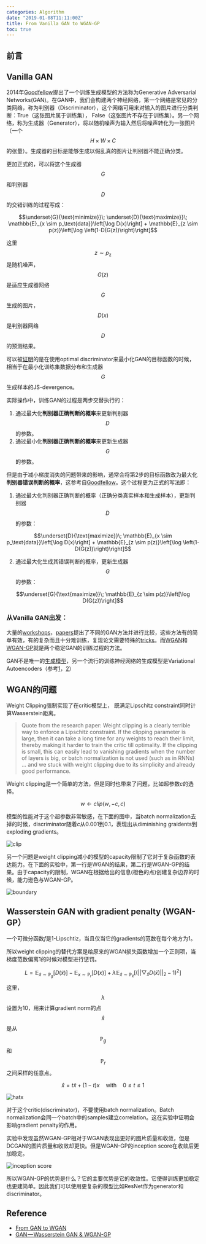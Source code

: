 ```yaml
---
categories: Algorithm
date: "2019-01-08T11:11:00Z"
title: From Vanilla GAN to WGAN-GP
toc: true
---
```


## 前言

## Vanilla GAN

2014年[Goodfellow](https://arxiv.org/abs/1406.2661)提出了一个训练生成模型的方法称为Generative Adversarial Networks(GAN)。在GAN中，我们会构建两个神经网络，第一个网络是常见的分类网络，称为判别器（Discriminator），这个网络可用来对输入的图片进行分类判断：True（这张图片属于训练集）， False（这张图片不存在于训练集）。另一个网络，称为生成器（Generator），将以随机噪声为输入然后将噪声转化为一张图片（一个$$H \times W \times C$$的张量）。生成器的目标是能够生成以假乱真的图片让判别器不能正确分类。

更加正式的，可以将这个生成器$$G$$和判别器$$D$$的交错训练的过程写成：

$$\underset{G}{\text{minimize}}\; \underset{D}{\text{maximize}}\; \mathbb{E}_{x \sim p_\text{data}}\left[\log D(x)\right] + \mathbb{E}_{z \sim p(z)}\left[\log \left(1-D(G(z))\right)\right]$$

这里$$z \sim p_\text{z}$$是随机噪声，$$G(z)$$是适应生成器网络$$G$$生成的图片，$$D(x)$$是判别器网络$$D$$的预测结果。

可以被[证明](https://medium.com/@jonathan_hui/proof-gan-optimal-point-658116a236fb)的是在使用optimal discriminator来最小化GAN的目标函数的时候，相当于在最小化训练集数据分布和生成器$$G$$生成样本的JS-devergence。

实际操作中，训练GAN的过程是两步交替执行的：

1. 通过最大化**判别器正确判断的概率**来更新判别器$$D$$的参数。
2. 通过最小化**判别器正确判断的概率**来更新生成器$$G$$的参数。

但是由于减小梯度消失的问题带来的影响，通常会将第2步的目标函数改为最大化**判别器错误判断的概率**，这参考自[Goodfellow](https://arxiv.org/abs/1406.2661)。这个过程更为正式的写法即：

1. 通过最大化判别器正确判断的概率（正确分类真实样本和生成样本），更新判别器$$D$$的参数：

$$\underset{D}{\text{maximize}}\; \mathbb{E}_{x \sim p_\text{data}}\left[\log D(x)\right] + \mathbb{E}_{z \sim p(z)}\left[\log \left(1-D(G(z))\right)\right]$$

2. 通过最大化生成其错误判断的概率，更新生成器$$G$$的参数：

$$\underset{G}{\text{maximize}}\;  \mathbb{E}_{z \sim p(z)}\left[\log D(G(z))\right]$$

### 从Vanilla GAN出发：

大量的[workshops](https://sites.google.com/site/nips2016adversarial/)，[papers](https://github.com/hindupuravinash/the-gan-zoo)提出了不同的GAN方法并进行比较，这些方法有的简单有效，有的复杂而且十分难训练，复现论文需要特殊的[tricks](https://github.com/soumith/ganhacks)。而[WGAN](https://arxiv.org/abs/1701.07875)和[WGAN-GP](https://arxiv.org/abs/1704.00028)就是两个稳定GAN的训练过程的方法。

GAN不是唯一的[生成模型](http://www.deeplearningbook.org/contents/generative_models.html)，另一个流行的训练神经网络的生成模型是Variational Autoencoders（参考[1](https://arxiv.org/abs/1312.6114)，[2](https://arxiv.org/abs/1401.4082)）

## WGAN的问题

Weight Clipping强制实现了在critic模型上， 既满足Lipschitz constraint同时计算Wasserstein距离。

> Quote from the research paper: Weight clipping is a clearly terrible way to enforce a Lipschitz constraint. If the clipping parameter is large, then it can take a long time for any weights to reach their limit, thereby making it harder to train the critic till optimality. If the clipping is small, this can easily lead to vanishing gradients when the number of layers is big, or batch normalization is not used (such as in RNNs) … and we stuck with weight clipping due to its simplicity and already good performance.


Weight clipping是一个简单的方法，但是同时也带来了问题，比如超参数$c$的选择。

$$
w \gets clip(w, -c, c)
$$

模型的性能对于这个超参数非常敏感，在下面的图中，当batch normalization去掉的时候，discriminator随着$c$从0.001到0.1，表现出从diminishing graidents到exploding gradients。

![clip](https://cdn-images-1.medium.com/max/800/1*RlnW0f-Gg8fC17GiUaYwNQ.png)

另一个问题是weight clipping减小的模型的capacity限制了它对于复杂函数的表达能力。在下面的实验中，第一行是WGAN的结果，第二行是WGAN-GP的结果。由于capacity的限制，WGAN在根据给出的信息(橙色的点)创建复杂边界的时候，能力逊色与WGAN-GP。

![boundary](https://cdn-images-1.medium.com/max/800/1*eP-QrSB2gfnB42p0ytNy2w.png)

## Wasserstein GAN with gradient penalty (WGAN-GP）

一个可微分函数$f$是1-Lipschtiz，当且仅当它的gradients的范数在每个地方为1。

所以weight clipping的替代方案是给原来的WGAN损失函数增加一个正则项，当梯度范数偏离1的时候对模型进行惩罚。

$$
L = \mathbb{E}_{\tilde{x}\sim \mathbb{P}_g} [D(\tilde{x})] - \mathbb{E}_{x\sim \mathbb{P}_r} [D(x)] + \lambda\mathbb{E}_{\hat{x}\sim\mathbb{P}_{\hat{x}}}[(||\bigtriangledown_{\hat{x}}D(\hat{x})||_2 - 1)^2] 
$$

这里，$$\lambda$$设置为10，用来计算gradient norm的点$$\hat{x}$$是从$$\mathbb{P}_g$$和$$\mathbb{P}_r$$之间采样的任意点。

$$
\hat{x} = t \tilde{x} + (1-t)x \quad \text{with} \quad 0 \le t \le 1
$$

![hatx](https://cdn-images-1.medium.com/max/800/1*PRHs5PNzk54rYbpPlaeK1Q.png)

对于这个critic(discriminator)，不要使用batch normalization。Batch normalization会同一个batch中的samples建立correlation。这在实验中证明会影响gradient penalty的作用。

实验中发现虽然WGAN-GP相对于WGAN表现出更好的图片质量和收敛，但是DCGAN的图片质量和收敛却更快。但是WGAN-GP的inception score在收敛后更加稳定。

![inception score](https://cdn-images-1.medium.com/max/800/1*DTK1ghGWAYGTKewpQmZ4sw.png)

所以WGAN-GP的优势是什么？它的主要优势是它的收敛性。它使得训练更加稳定也更建简单。因此我们可以使用更复杂的模型比如ResNet作为generator和discriminator。

## Reference

* [From GAN to WGAN](https://lilianweng.github.io/lil-log/2017/08/20/from-GAN-to-WGAN.html)
* [GAN — Wasserstein GAN & WGAN-GP](https://medium.com/@jonathan_hui/gan-wasserstein-gan-wgan-gp-6a1a2aa1b490)